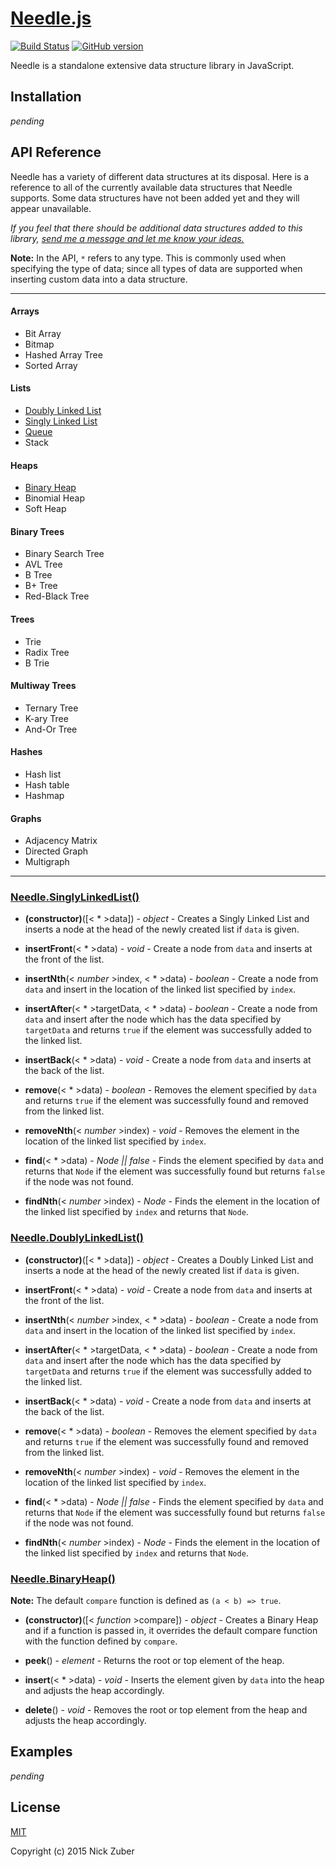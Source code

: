 # [Needle.js](https://github.com/nickzuber/needle) 
[![Build Status](https://travis-ci.org/nickzuber/needle.svg?branch=master)](https://travis-ci.org/nickzuber/needle) [![GitHub version](https://badge.fury.io/gh/nickzuber%2Fneedle.svg)](https://badge.fury.io/gh/nickzuber%2Fneedle)

Needle is a standalone extensive data structure library in JavaScript.

## Installation 

*pending*

## API Reference

Needle has a variety of different data structures at its disposal. Here is a reference to all of the currently available data structures that Needle supports. Some data structures have not been added yet and they will appear unavailable.

*If you feel that there should be additional data structures added to this library, [send me a message and let me know your ideas.](mailto:zuber.nicholas@gmail.com)*

**Note:** In the API, `*` refers to any type. This is commonly used when specifying the type of data; since all types of data are supported when inserting custom data into a data structure.

---

#### Arrays
 - Bit Array
 - Bitmap
 - Hashed Array Tree
 - Sorted Array

#### Lists
 - [Doubly Linked List](#doublylinkedlist)
 - [Singly Linked List](#singlylinkedlist)
 - [Queue](#queue)
 - Stack

#### Heaps
 - [Binary Heap](#binaryheap)
 - Binomial Heap
 - Soft Heap

#### Binary Trees
 - Binary Search Tree
 - AVL Tree
 - B Tree
 - B+ Tree
 - Red-Black Tree

#### Trees
 - Trie
 - Radix Tree
 - B Trie

#### Multiway Trees
 - Ternary Tree
 - K-ary Tree
 - And-Or Tree

#### Hashes
 - Hash list
 - Hash table
 - Hashmap

#### Graphs
 - Adjacency Matrix
 - Directed Graph
 - Multigraph

---

### <a href="#singlylinkedlist" name="singlylinkedlist">Needle.SinglyLinkedList()</a>
 - **(constructor)**([< * >data]) - *object* - Creates a Singly Linked List and inserts a node at the head of the newly created list if `data` is given.
 
 - **insertFront**(< * >data) - *void* - Create a node from `data` and inserts at the front of the list.
 
 - **insertNth**(< *number* >index, < * >data) - *boolean* - Create a node from `data` and insert in the location of the linked list specified by `index`.
 
 - **insertAfter**(< * >targetData, < * >data) - *boolean* - Create a node from `data` and insert after the node which has the data specified by `targetData` and returns `true` if the element was successfully added to the linked list.
 
 - **insertBack**(< * >data) - *void* - Create a node from `data` and inserts at the back of the list.
 
 - **remove**(< * >data) - *boolean* - Removes the element specified by `data` and returns `true` if the element was successfully found and removed from the linked list.
 
 - **removeNth**(< *number* >index) - *void* - Removes the element in the location of the linked list specified by `index`.
 
 - **find**(< * >data) - *Node || false* - Finds the element specified by `data` and returns that `Node` if the element was successfully found but returns `false` if the node was not found.
 
 - **findNth**(< *number* >index) - *Node* - Finds the element in the location of the linked list specified by `index` and returns that `Node`.

### <a href="#doublylinkedlist" name="doublylinkedlist">Needle.DoublyLinkedList()</a>
 - **(constructor)**([< * >data]) - *object* - Creates a Doubly Linked List and inserts a node at the head of the newly created list if `data` is given.
 
 - **insertFront**(< * >data) - *void* - Create a node from `data` and inserts at the front of the list.
 
 - **insertNth**(< *number* >index, < * >data) - *boolean* - Create a node from `data` and insert in the location of the linked list specified by `index`.
 
 - **insertAfter**(< * >targetData, < * >data) - *boolean* - Create a node from `data` and insert after the node which has the data specified by `targetData` and returns `true` if the element was successfully added to the linked list.
 
 - **insertBack**(< * >data) - *void* - Create a node from `data` and inserts at the back of the list.
 
 - **remove**(< * >data) - *boolean* - Removes the element specified by `data` and returns `true` if the element was successfully found and removed from the linked list.
 
 - **removeNth**(< *number* >index) - *void* - Removes the element in the location of the linked list specified by `index`.
 
 - **find**(< * >data) - *Node || false* - Finds the element specified by `data` and returns that `Node` if the element was successfully found but returns `false` if the node was not found.
 
 - **findNth**(< *number* >index) - *Node* - Finds the element in the location of the linked list specified by `index` and returns that `Node`.

 ### <a href="#binaryheap" name="binaryheap">Needle.BinaryHeap()</a>
 **Note:** The default `compare` function is defined as `(a < b) => true`.
 
 - **(constructor)**([< *function* >compare]) - *object* - Creates a Binary Heap and if a function is passed in, it overrides the default compare function with the function defined by `compare`.
 
 - **peek**() - *element* - Returns the root or top element of the heap.
 
 - **insert**(< * >data) - *void* - Inserts the element given by `data` into the heap and adjusts the heap accordingly.
 
 - **delete**() - *void* - Removes the root or top element from the heap and adjusts the heap accordingly.

## Examples

*pending*

## License
[MIT](https://opensource.org/licenses/MIT)

Copyright (c) 2015 Nick Zuber
